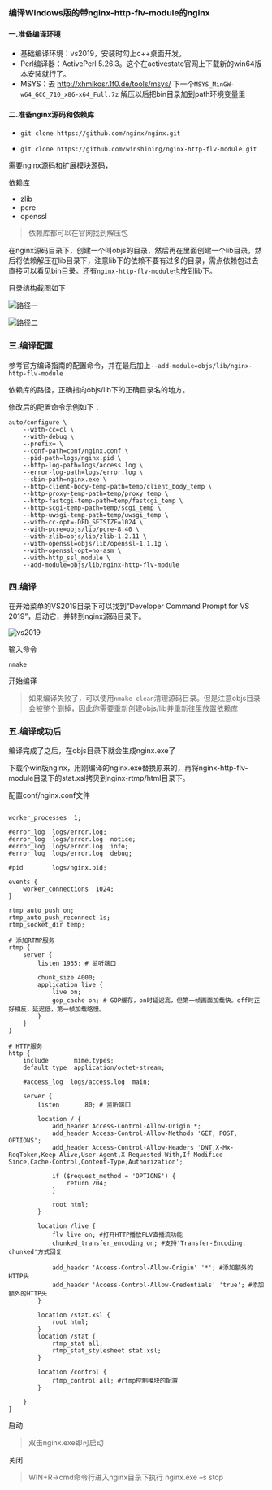 ### 编译Windows版的带nginx-http-flv-module的nginx

#### 一.准备编译环境

- 基础编译环境：vs2019，安装时勾上c++桌面开发。
- Perl编译器：ActivePerl 5.26.3。这个在activestate官网上下载新的win64版本安装就行了。
- MSYS：去 http://xhmikosr.1f0.de/tools/msys/ 下一个`MSYS_MinGW-w64_GCC_710_x86-x64_Full.7z` 解压以后把bin目录加到path环境变量里

#### 二.准备nginx源码和依赖库

- ```shell
  git clone https://github.com/nginx/nginx.git
  ```

- ```shell
  git clone https://github.com/winshining/nginx-http-flv-module.git
  ```

需要nginx源码和扩展模块源码，

依赖库

- zlib
- pcre
- openssl

> 依赖库都可以在官网找到解压包

在nginx源码目录下，创建一个叫objs的目录，然后再在里面创建一个lib目录，然后将依赖解压在lib目录下，注意lib下的依赖不要有过多的目录，需点依赖包进去直接可以看见bin目录。还有`nginx-http-flv-module`也放到lib下。

目录结构截图如下

![路径一](https://github.com/chen-jia-hao/nginx-win-httpflv-1.19.0/raw/master/docs/pic1.png)

![路径二](https://github.com/chen-jia-hao/nginx-win-httpflv-1.19.0/raw/master/docs/pic2.png)

### 三.编译配置

参考官方编译指南的配置命令，并在最后加上`--add-module=objs/lib/nginx-http-flv-module`

依赖库的路径，正确指向objs/lib下的正确目录名的地方。

修改后的配置命令示例如下：

```shell
auto/configure \
    --with-cc=cl \
    --with-debug \
    --prefix= \
    --conf-path=conf/nginx.conf \
    --pid-path=logs/nginx.pid \
    --http-log-path=logs/access.log \
    --error-log-path=logs/error.log \
    --sbin-path=nginx.exe \
    --http-client-body-temp-path=temp/client_body_temp \
    --http-proxy-temp-path=temp/proxy_temp \
    --http-fastcgi-temp-path=temp/fastcgi_temp \
    --http-scgi-temp-path=temp/scgi_temp \
    --http-uwsgi-temp-path=temp/uwsgi_temp \
    --with-cc-opt=-DFD_SETSIZE=1024 \
    --with-pcre=objs/lib/pcre-8.40 \
    --with-zlib=objs/lib/zlib-1.2.11 \
    --with-openssl=objs/lib/openssl-1.1.1g \
    --with-openssl-opt=no-asm \
    --with-http_ssl_module \
    --add-module=objs/lib/nginx-http-flv-module
```

### 四.编译

在开始菜单的VS2019目录下可以找到“Developer Command Prompt for VS 2019”，启动它，并转到nginx源码目录下。

![vs2019](https://github.com/chen-jia-hao/nginx-win-httpflv-1.19.0/raw/master/docs/pic3.png)

输入命令

```shell
nmake
```

开始编译

> 如果编译失败了，可以使用`nmake clean`清理源码目录。但是注意objs目录会被整个删掉，因此你需要重新创建objs/lib并重新往里放置依赖库

### 五.编译成功后

编译完成了之后，在objs目录下就会生成nginx.exe了

下载个win版nginx，用刚编译的nginx.exe替换原来的，再将nginx-http-flv-module目录下的stat.xsl拷贝到nginx-rtmp/html目录下。

配置conf/nginx.conf文件

```shell

worker_processes  1;
 
#error_log  logs/error.log;
#error_log  logs/error.log  notice;
#error_log  logs/error.log  info;
#error_log  logs/error.log  debug;
 
#pid        logs/nginx.pid;
 
events {
    worker_connections  1024;
}

rtmp_auto_push on;
rtmp_auto_push_reconnect 1s;
rtmp_socket_dir temp;
 
# 添加RTMP服务
rtmp {
    server {
        listen 1935; # 监听端口
 
        chunk_size 4000;
        application live {
            live on;
			gop_cache on; # GOP缓存，on时延迟高，但第一帧画面加载快。off时正好相反，延迟低，第一帧加载略慢。
        }
    }
}
 
# HTTP服务
http {
    include       mime.types;
    default_type  application/octet-stream;
 
    #access_log  logs/access.log  main;
 
    server {
        listen       80; # 监听端口
		
		location / {
			add_header Access-Control-Allow-Origin *;
			add_header Access-Control-Allow-Methods 'GET, POST, OPTIONS';
			add_header Access-Control-Allow-Headers 'DNT,X-Mx-ReqToken,Keep-Alive,User-Agent,X-Requested-With,If-Modified-Since,Cache-Control,Content-Type,Authorization';

			if ($request_method = 'OPTIONS') {
				return 204;
			}
			
            root html;
        }
		
		location /live {
            flv_live on; #打开HTTP播放FLV直播流功能
            chunked_transfer_encoding on; #支持'Transfer-Encoding: chunked'方式回复

            add_header 'Access-Control-Allow-Origin' '*'; #添加额外的HTTP头
            add_header 'Access-Control-Allow-Credentials' 'true'; #添加额外的HTTP头
        }
 
		location /stat.xsl {
            root html;
        }
		location /stat {
            rtmp_stat all;
            rtmp_stat_stylesheet stat.xsl;
        }
		
		location /control {
            rtmp_control all; #rtmp控制模块的配置
        }
		
    }
}

```

启动

> 双击nginx.exe即可启动

关闭

> WIN+R->cmd命令行进入nginx目录下执行 nginx.exe –s stop
